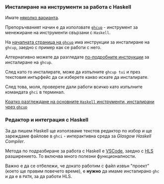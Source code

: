 ### Инсталиране на инструменти за работа с Haskell

Имате [няколко варианта](https://www.haskell.org/downloads/).

Препоръчваният начин е да използвате [`ghcup`][ghcup] - инструмент за менежиране на инструменти свързани с `Haskell`.

На [началната страница на `ghcup`][ghcup] има инструкции за инсталиране на `ghcup`, заедно с пример как се работи с
него.

Алтернативно можете да разгледате [по-подробните инструкции](https://www.haskell.org/ghcup/install/) за инсталиране на
`ghcup`.

След като го инсталирате, може да изпълните `ghcup tui` и през текстовия интърфейс да си изберете какво искате да
инсталирате.

След това, моля, проверете дали работи всичко като изпълните командата `ghci` в терминал.

[Кратко разглеждане на основните `Haskell` инструменти, инсталирани чрез `ghcup`](https://www.haskell.org/ghcup/steps/)

[ghcup]: https://www.haskell.org/ghcup/

### Редактор и интеграция с Haskell

За да пишем Haskell ще използваме текстов редактор по избор и ще зареждаме файлове в `ghci` - интерактивна среда за
*Glasgow Haskell Compiler*.

Метода по подразбиране за работа с Haskell е [VSCode](https://code.visualstudio.com/), заедно с
[HLS](https://marketplace.visualstudio.com/items?itemName=haskell.haskell) разширението. То включва много полезни
функционалности.

Важно е да се отбележи, че докато работим с файл извън "проект" (което ще правим повечето време), е **нужно** да имаме
инсталирано `ghc` и да е в `PATH`, за да работи HLS.
